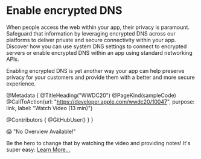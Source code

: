 # Enable encrypted DNS

When people access the web within your app, their privacy is paramount. Safeguard that information by leveraging encrypted DNS across our platforms to deliver private and secure connectivity within your app. Discover how you can use system DNS settings to connect to encrypted servers or enable encrypted DNS within an app using standard networking APIs.

Enabling encrypted DNS is yet another way your app can help preserve privacy for your customers and provide them with a better and more secure experience.

@Metadata {
   @TitleHeading("WWDC20")
   @PageKind(sampleCode)
   @CallToAction(url: "https://developer.apple.com/wwdc20/10047", purpose: link, label: "Watch Video (13 min)")

   @Contributors {
      @GitHubUser(<replace this with your GitHub handle>)
   }
}

😱 "No Overview Available!"

Be the hero to change that by watching the video and providing notes! It's super easy:
 [Learn More…](https://wwdcnotes.github.io/WWDCNotes/documentation/wwdcnotes/contributing)
